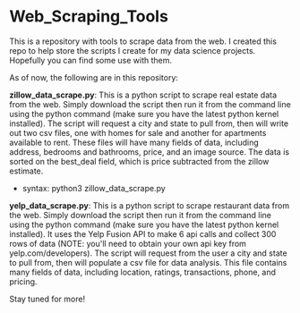 # Web_Scraping_Tools
This is a repository with tools to scrape data from the web. I created this repo to help store the scripts I create for my data science projects. Hopefully you can find some use with them.

As of now, the following are in this repository:

**zillow_data_scrape.py**: This is a python script to scrape real estate data from the web. Simply download the script then run it from the command line using the python command (make sure you have the latest python kernel installed). The script will request a city and state to pull from, then will write out two csv files, one with homes for sale and another for apartments available to rent. These files will have many fields of data, including address, bedrooms and bathrooms, price, and an image source. The data is sorted on the best_deal field, which is price subtracted from the zillow estimate. 
- syntax: python3 zillow_data_scrape.py <city> <state>

**yelp_data_scrape.py**: This is a python script to scrape restaurant data from the web. Simply download the script then run it from the command line using the python command (make sure you have the latest python kernel installed). It uses the Yelp Fusion API to make 6 api calls and collect 300 rows of data (NOTE: you'll need to obtain your own api key from yelp.com/developers). The script will request from the user a city and state to pull from, then will populate a csv file for data analysis. This file contains many fields of data, including location, ratings, transactions, phone, and pricing.

Stay tuned for more!
